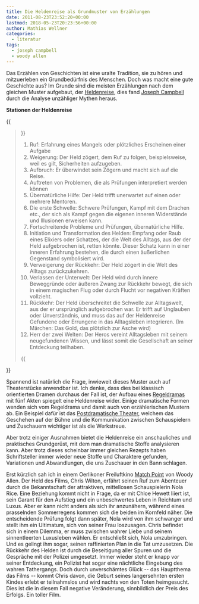 ```yaml
---
title: Die Heldenreise als Grundmuster von Erzählungen
date: 2011-08-23T23:52:20+00:00
lastmod: 2018-05-23T20:23:56+00:00
author: Mathias Wellner
categories:
  - literatur
tags:
  - joseph campbell
  - woody allen
---
```

Das Erzählen von Geschichten ist eine uralte Tradition, sie zu hören und mitzuerleben ein Grundbedürfnis des Menschen. Doch was macht eine gute Geschichte aus? Im Grunde sind die meisten Erzählungen nach dem gleichen Muster aufgebaut, der [Heldenreise](http://de.wikipedia.org/wiki/Heldenreise), dies fand [Joseph Campbell](http://de.wikipedia.org/wiki/Joseph_Campbell) durch die Analyse unzähliger Mythen heraus. 
<!--more-->

**Stationen der Heldenreise**

{{<blockquote cite="Wikipedia, Heldenreise">}}
  <ol>
    <li>Ruf: Erfahrung eines Mangels oder plötzliches Erscheinen einer Aufgabe</li>
    <li>Weigerung: Der Held zögert, dem Ruf zu folgen, beispielsweise, weil es gilt, Sicherheiten aufzugeben.</li>
    <li>Aufbruch: Er überwindet sein Zögern und macht sich auf die Reise.</li>
    <li>Auftreten von Problemen, die als Prüfungen interpretiert werden können</li>
    <li>Übernatürliche Hilfe: Der Held trifft unerwartet auf einen oder mehrere Mentoren.</li>
    <li>Die erste Schwelle: Schwere Prüfungen, Kampf mit dem Drachen etc., der sich als Kampf gegen die eigenen inneren Widerstände und Illusionen erweisen kann.</li>
    <li>Fortschreitende Probleme und Prüfungen, übernatürliche Hilfe.</li>
    <li>Initiation und Transformation des Helden: Empfang oder Raub eines Elixiers oder Schatzes, der die Welt des Alltags, aus der der Held aufgebrochen ist, retten könnte. Dieser Schatz kann in einer inneren Erfahrung bestehen, die durch einen äußerlichen Gegenstand symbolisiert wird.</li>
    <li>Verweigerung der Rückkehr: Der Held zögert in die Welt des Alltags zurückzukehren.</li>
    <li>Verlassen der Unterwelt: Der Held wird durch innere Beweggründe oder äußeren Zwang zur Rückkehr bewegt, die sich in einem magischen Flug oder durch Flucht vor negativen Kräften vollzieht.</li>
    <li>Rückkehr: Der Held überschreitet die Schwelle zur Alltagswelt, aus der er ursprünglich aufgebrochen war. Er trifft auf Unglauben oder Unverständnis, und muss das auf der Heldenreise Gefundene oder Errungene in das Alltagsleben integrieren. (Im Märchen: Das Gold, das plötzlich zur Asche wird)</li>
    <li>Herr der zwei Welten: Der Heros vereint Alltagsleben mit seinem neugefundenen Wissen, und lässt somit die Gesellschaft an seiner Entdeckung teilhaben.</li>
  </ol>
{{</blockquote>}}

Spannend ist natürlich die Frage, inwieweit dieses Muster auch auf Theaterstücke anwendbar ist. Ich denke, dass dies bei klassisch orientierten Dramen durchaus der Fall ist, der Aufbau eines [Regeldramas](http://de.wikipedia.org/wiki/Regeldrama) mit fünf Akten spiegelt eine Heldenreise wider. Einige dramatische Formen wenden sich vom Regeldrama und damit auch von erzählerischen Mustern ab. Ein Beispiel dafür ist das [Postdramatische Theater](http://de.wikipedia.org/wiki/Postdramatisches_Theater), welchem das Geschehen auf der Bühne und die Kommunikation zwischen Schauspielern und Zuschauern wichtiger ist als die Werkstreue. 

Aber trotz einiger Ausnahmen bietet die Heldenreise ein anschauliches und praktisches Grundgerüst, mit dem man dramatische Stoffe analysieren kann. Aber trotz dieses scheinbar immer gleichen Rezepts haben Schriftsteller immer wieder neue Stoffe und Charaktere gefunden, Variationen und Abwandlungen, die uns Zuschauer in den Bann schlagen. 

Erst kürzlich sah ich in einem Oerlikoner Freiluftkino [Match Point](http://de.wikipedia.org/wiki/Match_Point) von Woody Allen. Der Held des Films, Chris Wilton, erfährt seinen Ruf zum Abenteuer durch die Bekanntschaft der attraktiven, mittellosen Schauspielerin Nola Rice. Eine Beziehung kommt nicht in Frage, da er mit Chloe Hewett liiert ist, sein Garant für den Aufstieg und ein unbeschwertes Leben in Reichtum und Luxus. Aber er kann nicht anders als sich ihr anzunähern, während eines prasselnden Sommerregens kommen sich die beiden im Kornfeld näher. Die entscheidende Prüfung folgt dann später, Nola wird von ihm schwanger und stellt ihm ein Ultimatum, sich von seiner Frau loszusagen. Chris befindet sich in einem Dilemma, er muss zwischen wahrer Liebe und seinem sinnentleerten Luxusleben wählen. Er entschließt sich, Nola umzubringen. Und es gelingt ihm sogar, seinen raffinierten Plan in die Tat umzusetzen. Die Rückkehr des Helden ist durch die Beseitigung aller Spuren und die Gespräche mit der Polizei umgesetzt. Immer wieder steht er knapp vor seiner Entdeckung, ein Polizist hat sogar eine nächtliche Eingebung des wahren Tathergangs. Doch durch unverschämtes Glück -- das Hauptthema das Films -- kommt Chris davon, die Geburt seines langersehnten ersten Kindes erlebt er teilnahmslos und wird nachts von den Toten heimgesucht. Dies ist die in diesem Fall negative Veränderung, sinnbildlich der Preis des Erfolgs. Ein toller Film. 
